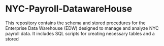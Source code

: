 # NYC-Payroll-DatawareHouse
This repository contains the schema and stored procedures for the Enterprise Data Warehouse (EDW) designed to manage and analyze NYC payroll data. It includes SQL scripts for creating necessary tables and a stored
